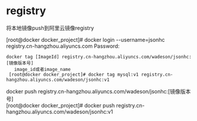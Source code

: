 # registry
将本地镜像push到阿里云镜像registry

[root@docker docker_project]# docker login --username=jsonhc registry.cn-hangzhou.aliyuncs.com
Password: 

    docker tag [ImageId] registry.cn-hangzhou.aliyuncs.com/wadeson/jsonhc:[镜像版本号]  
       image_id或者image_name  
     [root@docker docker_project]# docker tag mysql:v1 registry.cn-hangzhou.aliyuncs.com/wadeson/jsonhc:v1  

docker push registry.cn-hangzhou.aliyuncs.com/wadeson/jsonhc:[镜像版本号]  
     [root@docker docker_project]# docker push registry.cn-hangzhou.aliyuncs.com/wadeson/jsonhc:v1
